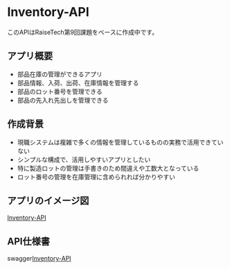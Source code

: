 # Inventory-API

このAPIはRaiseTech第9回課題をベースに作成中です。

## アプリ概要
- 部品在庫の管理ができるアプリ
- 部品情報、入荷、出荷、在庫情報を管理する
- 部品のロット番号を管理できる
- 部品の先入れ先出しを管理できる

## 作成背景
- 現職システムは複雑で多くの情報を管理しているものの実務で活用できていない
- シンプルな構成で、活用しやすいアプリとしたい
- 特に製造ロットの管理は手書きのため間違えや工数大となっている
- ロット番号の管理を在庫管理に含められれば分かりやすい

## アプリのイメージ図
[Inventory-API](https://kumagai6824.github.io/Inventory-API/images/draft.png)

## API仕様書
swagger[Inventory-API](https://kumagai6824.github.io/Inventory-API/swagger/)